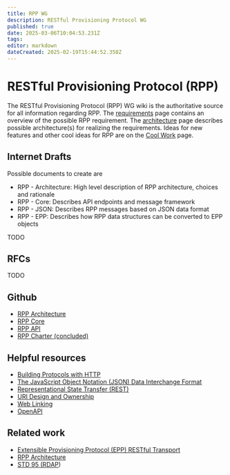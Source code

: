 ```yaml
---
title: RPP WG
description: RESTful Provisioning Protocol WG
published: true
date: 2025-03-06T10:04:53.231Z
tags: 
editor: markdown
dateCreated: 2025-02-19T15:44:52.358Z
---
```


# RESTful Provisioning Protocol (RPP)
The RESTful Provisioning Protocol (RPP) WG wiki is the authoritative source for all information regarding RPP.  The [requirements](https://wiki.ietf.org/en/group/rpp/requirements) page contains  an overview of the possible RPP requirement. The [architecture](https://wiki.ietf.org/en/group/rpp/rpp-architecture) page describes possible architecture(s) for realizing the requirements. Ideas for new features and other cool ideas for RPP are on the [Cool Work](https://wiki.ietf.org/en/group/rpp/cool-work) page.

## Internet Drafts

Possible documents to create are
- RPP - Architecture: High level description of RPP architecture, choices and rationale
- RPP - Core: Describes API endpoints and message framework
- RPP - JSON: Describes RPP messages based on JSON data format 
- RPP - EPP: Describes how RPP data structures can be converted to EPP objects


TODO

## RFCs

TODO

## Github

- [RPP Architecture](https://github.com/pawel-kow/RPP-architecture)
- [RPP Core](https://github.com/SIDN/ietf-rpp-core)
- [RPP API](https://github.com/SIDN/ietf-rpp-api)
- [RPP Charter (concluded)](https://github.com/SIDN/ietf-wg-rpp-charter)

## Helpful resources

- [Building Protocols with HTTP](https://datatracker.ietf.org/doc/html/rfc9205)
- [The JavaScript Object Notation (JSON) Data Interchange Format](https://datatracker.ietf.org/doc/html/rfc8259)
- [Representational State Transfer (REST)](https://ics.uci.edu/~fielding/pubs/dissertation/rest_arch_style.htm)
- [URI Design and Ownership](https://datatracker.ietf.org/doc/html/rfc8820)
- [Web Linking](https://datatracker.ietf.org/doc/html/rfc8288)
- [OpenAPI](https://www.openapis.org/)

## Related work

- [Extensible Provisioning Protocol (EPP) RESTful Transport](https://datatracker.ietf.org/doc/draft-wullink-restful-epp/)
- [RPP Architecture](https://datatracker.ietf.org/doc/html/draft-kowalik-rpp-architecture)
- [STD 95 (RDAP](https://www.rfc-editor.org/info/std95))

